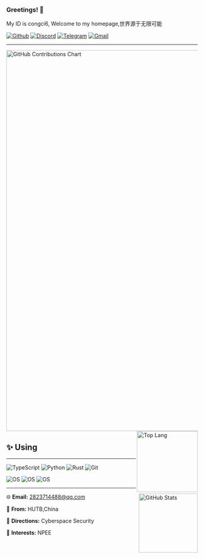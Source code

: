 ### Greetings! 👋

My ID is congci6, Welcome to my homepage,世界源于无限可能

[![Github](https://img.shields.io/badge/dynamic/json?label=GitHub&query=%24.data.totalSubs&url=https%3A%2F%2Fapi.spencerwoo.com%2Fsubstats%2F%3Fsource%3Dgithub%26queryKey%3DCnily03&labelColor=181717&color=30363D&style=flat-square&logo=github&longCache=true)](https://github.com/congci6)
[![Discord](https://img.shields.io/badge/Discord-%235865F2.svg?&logo=discord&logoColor=white)](https://discord.com/users/5638)
[![Telegram](https://img.shields.io/badge/Telegram-2CA5E0?logo=telegram&logoColor=white)](https://t.me/congci6)
[![Gmail](https://img.shields.io/badge/Gmail-D14836?logo=gmail&logoColor=white)](mailto:pengweikang2823@gmail.com)

---
<img src="https://ghchart.rshah.org/409ba5/congci6" width="1000" alt="GitHub Contributions Chart">

<a href="##">
  <img src="https://github-readme-stats.vercel.app/api/top-langs/?username=congci6&layout=compact&bg_color=161B22&text_color=C9D1D9&title_color=528BFF" title="Top Lang" style="height: 160px; max-width: 100%;" align="right" />
</a>

## ✨ Using
---
![TypeScript](https://img.shields.io/badge/-TypeScript-3178c6?style=flat-square&logo=TypeScript&logoColor=fff)
![Python](https://img.shields.io/badge/-Python-2b5b84?style=flat-square&logo=python&logoColor=fff)
![Rust](https://img.shields.io/badge/-Rust-2e2459?style=flat-square&logo=Rust&logoColor=fff)
![Git](https://img.shields.io/badge/-Git-f64d27?style=flat-square&logo=git&logoColor=fff)

![OS](https://img.shields.io/badge/OS-Windows%2011-0067b8?style=flat-square&logo=windows&logoColor=fff)
![OS](https://img.shields.io/badge/OS-Ubuntu%2024%2e04-e95420?style=flat-square&logo=windows&logoColor=fff)
![OS](https://img.shields.io/badge/IDE-VSCode-0078d4?style=flat-square&logo=windows&logoColor=fff)

---

<a href="##">
  <img src="https://github-readme-stats.vercel.app/api?username=congci6&show_icons=true&bg_color=161B22&text_color=C9D1D9&title_color=528BFF" title="GitHub Stats" style="height: 155px; max-width: 100%;" align="right" />
</a>

🌐 **Email:** 2823714488@qq.com

🎲 **From:** HUTB,China

📖 **Directions:** Cyberspace Security

🩷 **Interests:** NPEE
